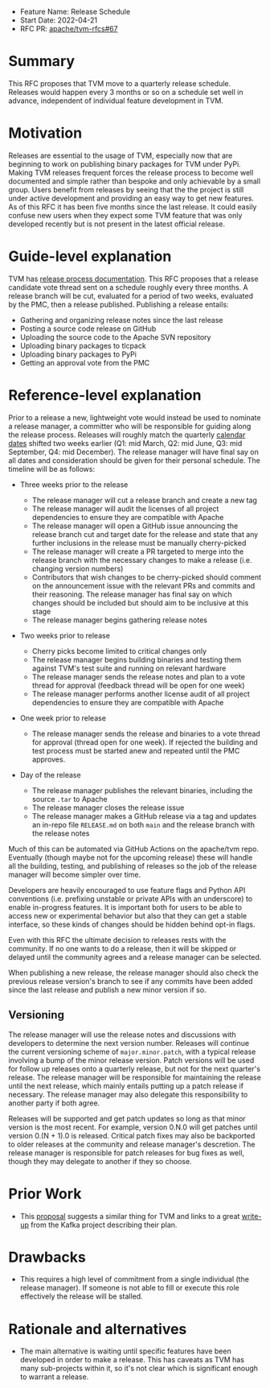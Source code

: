 - Feature Name: Release Schedule
- Start Date: 2022-04-21
- RFC PR: [apache/tvm-rfcs#67](https://github.com/apache/tvm-rfcs/pull/67)

# Summary
This RFC proposes that TVM move to a quarterly release schedule. Releases would happen every 3 months or so on a schedule set well in advance, independent of individual feature development in TVM.

# Motivation
Releases are essential to the usage of TVM, especially now that are beginning to work on publishing binary packages for TVM under PyPi. Making TVM releases frequent forces the release process to become well documented and simple rather than bespoke and only achievable by a small group. Users benefit from releases by seeing that the the project is still under active development and providing an easy way to get new features. As of this RFC it has been five months since the last release. It could easily confuse new users when they expect some TVM feature that was only developed recently but is not present in the latest official release.


# Guide-level explanation
TVM has [release process documentation](https://tvm.apache.org/docs/contribute/release_process.html). This RFC proposes that a release candidate vote thread sent on a schedule roughly every three months. A release branch will be cut, evaluated for a period of two weeks, evaluated by the PMC, then a release published. Publishing a release entails:

* Gathering and organizing release notes since the last release
* Posting a source code release on GitHub
* Uploading the source code to the Apache SVN repository
* Uploading binary packages to tlcpack
* Uploading binary packages to PyPi
* Getting an approval vote from the PMC

# Reference-level explanation

Prior to a release a new, lightweight vote would instead be used to nominate a release manager, a committer who will be responsible for guiding along the release process. Releases will roughly match the quarterly [calendar dates](https://en.wikipedia.org/wiki/Calendar_year#Quarters) shifted two weeks earlier (Q1: mid March, Q2: mid June, Q3: mid September, Q4: mid December). The release manager will have final say on all dates and consideration should be given for their personal schedule. The timeline will be as follows:

* Three weeks prior to the release
    * The release manager will cut a release branch and create a new tag
    * The release manager will audit the licenses of all project dependencies to ensure they are compatible with Apache
    * The release manager will open a GitHub issue announcing the release branch cut and target date for the release and state that any further inclusions in the release must be manually cherry-picked
    * The release manager will create a PR targeted to merge into the release branch with the necessary changes to make a release (i.e. changing version numbers)
    * Contributors that wish changes to be cherry-picked should comment on the announcement issue with the relevant PRs and commits and their reasoning. The release manager has final say on which changes should be included but should aim to be inclusive at this stage
    * The release manager begins gathering release notes

* Two weeks prior to release
    * Cherry picks become limited to critical changes only
    * The release manager begins building binaries and testing them against TVM's test suite and running on relevant hardware
    * The release manager sends the release notes and plan to a vote thread for approval (feedback thread will be open for one week)
    * The release manager performs another license audit of all project dependencies to ensure they are compatible with Apache

* One week prior to release
    * The release manager sends the release and binaries to a vote thread for approval (thread open for one week). If rejected the building and test process must be started anew and repeated until the PMC approves.

* Day of the release
    * The release manager publishes the relevant binaries, including the source `.tar` to Apache
    * The release manager closes the release issue
    * The release manager makes a GitHub release via a tag and updates an in-repo file `RELEASE.md` on both `main` and the release branch with the release notes

Much of this can be automated via GitHub Actions on the apache/tvm repo. Eventually (though maybe not for the upcoming release) these will handle all the building, testing, and publishing of releases so the job of the release manager will become simpler over time.

Developers are heavily encouraged to use feature flags and Python API conventions (i.e. prefixing unstable or private APIs with an underscore) to enable in-progress features. It is important both for users to be able to access new or experimental behavior but also that they can get a stable interface, so these kinds of changes should be hidden behind opt-in flags.

Even with this RFC the ultimate decision to releases rests with the community. If no one wants to do a release, then it will be skipped or delayed until the community agrees and a release manager can be selected.

When publishing a new release, the release manager should also check the previous release version's branch to see if any commits have been added since the last release and publish a new minor version if so.

## Versioning
The release manager will use the release notes and discussions with developers to determine the next version number. Releases will continue the current versioning scheme of `major.minor.patch`, with a typical release involving a bump of the minor release version. Patch versions will be used for follow up releases onto a quarterly release, but not for the next quarter's release. The release manager will be responsible for maintaining the release until the next release, which mainly entails putting up a patch release if necessary. The release manager may also delegate this responsibility to another party if both agree.

Releases will be supported and get patch updates so long as that minor version is the most recent. For example, version 0.N.0 will get patches until version 0.(N + 1).0 is released. Critical patch fixes may also be backported to older releases at the community and release manager's descretion. The release manager is responsible for patch releases for bug fixes as well, though they may delegate to another if they so choose.

# Prior Work

* This [proposal](https://discuss.tvm.apache.org/t/pre-rfc-switch-to-time-based-releases/4245) suggests a similar thing for TVM and links to a great [write-up](https://cwiki.apache.org/confluence/display/KAFKA/Time+Based+Release+Plan) from the Kafka project describing their plan.

# Drawbacks

* This requires a high level of commitment from a single individual (the release manager). If someone is not able to fill or execute this role effectively the release will be stalled.

# Rationale and alternatives

* The main alternative is waiting until specific features have been developed in order to make a release. This has caveats as TVM has many sub-projects within it, so it's not clear which is significant enough to warrant a release.

